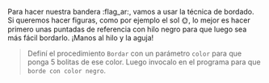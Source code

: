 <gs-toolbox toolbox-url="https://raw.githubusercontent.com/MumukiProject/mumuki-guia-gobstones-escuela-del-futuro/master/assets/toolbox_1585842354790.xml"></gs-toolbox>

<gs-attire attire-url="https://raw.githubusercontent.com/MumukiProject/mumuki-guia-gobstones-escuela-del-futuro/master/assets/attires/config_1585842456951.json"></gs-attire>

Para hacer nuestra bandera :flag_ar:, vamos a usar la técnica de bordado. Si queremos hacer figuras, como por ejemplo el sol :sun_with_face:, lo mejor es hacer primero unas puntadas de referencia con hilo negro para que luego sea más fácil bordarlo. ¡Manos al hilo y la aguja!

> Definí el procedimiento `Bordar` con un parámetro `color` para que ponga 5 bolitas de ese color. Luego invocalo en el programa para que `borde con color negro`.
